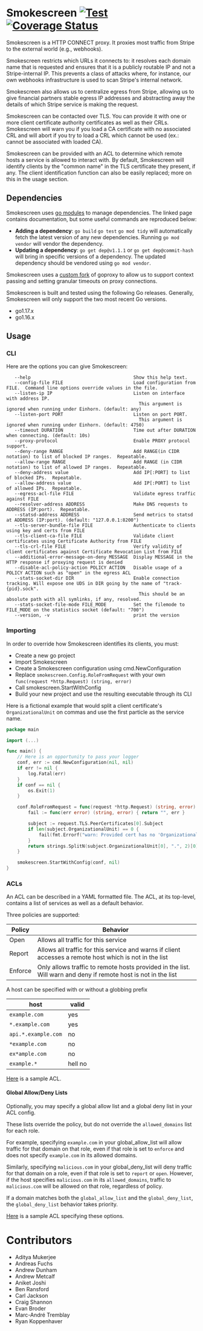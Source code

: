 # Smokescreen [![Test](https://github.com/stripe/smokescreen/workflows/Test/badge.svg?branch=master&event=push)](https://github.com/stripe/smokescreen/actions?query=workflow%3ATest+branch%3Amaster) [![Coverage Status](https://coveralls.io/repos/github/stripe/smokescreen/badge.svg?branch=master)](https://coveralls.io/github/stripe/smokescreen?branch=master)

Smokescreen is a HTTP CONNECT proxy. It proxies most traffic from Stripe to the
external world (e.g., webhooks).

Smokescreen restricts which URLs it connects to: it resolves each domain name
that is requested and ensures that it is a publicly routable IP and not a
Stripe-internal IP. This prevents a class of attacks where, for instance, our
own webhooks infrastructure is used to scan Stripe's internal network.

Smokescreen also allows us to centralize egress from Stripe, allowing us to give
financial partners stable egress IP addresses and abstracting away the details
of which Stripe service is making the request.

Smokescreen can be contacted over TLS. You can provide it with one or more client certificate authority certificates as well as their CRLs.
Smokescreen will warn you if you load a CA certificate with no associated CRL and will abort if you try to load a CRL which cannot be used (ex.: cannot be associated with loaded CA).

Smokescreen can be provided with an ACL to determine which remote
hosts a service is allowed to interact with.  By default, Smokescreen
will identify clients by the "common name" in the TLS certificate they
present, if any.  The client identification function can also be
easily replaced; more on this in the usage section.

## Dependencies

Smokescreen uses [go modules][mod] to manage dependencies. The
linked page contains documentation, but some useful commands are reproduced
below:

- **Adding a dependency**: `go build` `go test` `go mod tidy` will automatically fetch the latest version of any new dependencies. Running `go mod vendor` will vendor the dependency.
- **Updating a dependency**: `go get dep@v1.1.1` or `go get dep@commit-hash` will bring in specific versions of a dependency. The updated dependency should be vendored using `go mod vendor`.

Smokescreen uses a [custom fork](https://github.com/stripe/goproxy) of goproxy to allow us to support context passing and setting granular timeouts on proxy connections.

Smokescreen is built and tested using the following Go releases. Generally, Smokescreen will only support the two most recent Go versions.

- go1.17.x
- go1.16.x

[mod]: https://github.com/golang/go/wiki/Modules

## Usage

### CLI

Here are the options you can give Smokescreen:

```
   --help                                      Show this help text.
   --config-file FILE                          Load configuration from FILE.  Command line options override values in the file.
   --listen-ip IP                              Listen on interface with address IP.
                                                 This argument is ignored when running under Einhorn. (default: any)
   --listen-port PORT                          Listen on port PORT.
                                                 This argument is ignored when running under Einhorn. (default: 4750)
   --timeout DURATION                          Time out after DURATION when connecting. (default: 10s)
   --proxy-protocol                            Enable PROXY protocol support.
   --deny-range RANGE                          Add RANGE(in CIDR notation) to list of blocked IP ranges.  Repeatable.
   --allow-range RANGE                         Add RANGE (in CIDR notation) to list of allowed IP ranges.  Repeatable.
   --deny-address value                        Add IP[:PORT] to list of blocked IPs.  Repeatable.
   --allow-address value                       Add IP[:PORT] to list of allowed IPs.  Repeatable.
   --egress-acl-file FILE                      Validate egress traffic against FILE
   --resolver-address ADDRESS                  Make DNS requests to ADDRESS (IP:port).  Repeatable.
   --statsd-address ADDRESS                    Send metrics to statsd at ADDRESS (IP:port). (default: "127.0.0.1:8200")
   --tls-server-bundle-file FILE               Authenticate to clients using key and certs from FILE
   --tls-client-ca-file FILE                   Validate client certificates using Certificate Authority from FILE
   --tls-crl-file FILE                         Verify validity of client certificates against Certificate Revocation List from FILE
   --additional-error-message-on-deny MESSAGE  Display MESSAGE in the HTTP response if proxying request is denied
   --disable-acl-policy-action POLICY ACTION   Disable usage of a POLICY ACTION such as "open" in the egress ACL
   --stats-socket-dir DIR                      Enable connection tracking. Will expose one UDS in DIR going by the name of "track-{pid}.sock".
                                                 This should be an absolute path with all symlinks, if any, resolved.
   --stats-socket-file-mode FILE_MODE          Set the filemode to FILE_MODE on the statistics socket (default: "700")
   --version, -v                               print the version
```

### Importing

In order to override how Smokescreen identifies its clients, you must:

- Create a new go project
- Import Smokescreen
- Create a Smokescreen configuration using cmd.NewConfiguration
- Replace `smokescreen.Config.RoleFromRequest` with your own `func(request *http.Request) (string, error)`
- Call smokescreen.StartWithConfig
- Build your new project and use the resulting executable through its CLI

Here is a fictional example that would split a client certificate's `OrganizationalUnit` on commas and use the first particle as the service name.

```go
package main

import (...)

func main() {
	// Here is an opportunity to pass your logger
	conf, err := cmd.NewConfiguration(nil, nil)
	if err != nil {
		log.Fatal(err)
	}
	if conf == nil {
		os.Exit(1)
	}

	conf.RoleFromRequest = func(request *http.Request) (string, error) {
		fail := func(err error) (string, error) { return "", err }

		subject := request.TLS.PeerCertificates[0].Subject
		if len(subject.OrganizationalUnit) == 0 {
			fail(fmt.Errorf("warn: Provided cert has no 'OrganizationalUnit'. Can't extract service role."))
		}
		return strings.SplitN(subject.OrganizationalUnit[0], ".", 2)[0], nil
	}

	smokescreen.StartWithConfig(conf, nil)
}
```

### ACLs

An ACL can be described in a YAML formatted file. The ACL, at its top-level, contains a list of services as well as a default behavior.

Three policies are supported:

| Policy  | Behavior                                                                                                       |
| ------- | -------------------------------------------------------------------------------------------------------------- |
| Open    | Allows all traffic for this service                                                                            |
| Report  | Allows all traffic for this service and warns if client accesses a remote host which is not in the list        |
| Enforce | Only allows traffic to remote hosts provided in the list. Will warn and deny if remote host is not in the list |

A host can be specified with or without a globbing prefix

| host                | valid   |
| ------------------- | ------- |
| `example.com`       | yes     |
| `*.example.com`     | yes     |
| `api.*.example.com` | no      |
| `*example.com`      | no      |
| `ex*ample.com`      | no      |
| `example.*`         | hell no |

[Here](https://github.com/stripe/smokescreen/blob/master/pkg/smokescreen/acl/v1/testdata/sample_config.yaml) is a sample ACL.

#### Global Allow/Deny Lists

Optionally, you may specify a global allow list and a global deny list in your ACL config.

These lists override the policy, but do not override the `allowed_domains` list for each role.

For example, specifying `example.com` in your global_allow_list will allow traffic for that domain on that role, even if that role is set to `enforce` and does not specify `example.com` in its allowed domains.

Similarly, specifying `malicious.com` in your global_deny_list will deny traffic for that domain on a role, even if that role is set to `report` or `open`.
However, if the host specifies `malicious.com` in its `allowed_domains`, traffic to `malicious.com` will be allowed on that role, regardless of policy.

If a domain matches both the `global_allow_list` and the `global_deny_list`, the `global_deny_list` behavior takes priority.

[Here](https://github.com/stripe/smokescreen/blob/master/pkg/smokescreen/acl/v1/testdata/sample_config_with_global.yaml) is a sample ACL specifying these options.

# Contributors

- Aditya Mukerjee
- Andreas Fuchs
- Andrew Dunham
- Andrew Metcalf
- Aniket Joshi
- Ben Ransford
- Carl Jackson
- Craig Shannon
- Evan Broder
- Marc-André Tremblay
- Ryan Koppenhaver
